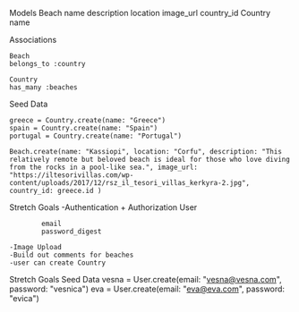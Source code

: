 Models
    Beach
        name
        description
        location
        image_url
        country_id
    Country
        name

Associations

    Beach
    belongs_to :country

    Country
    has_many :beaches

Seed Data

    greece = Country.create(name: "Greece")
    spain = Country.create(name: "Spain")
    portugal = Country.create(name: "Portugal")

    Beach.create(name: "Kassiopi", location: "Corfu", description: "This relatively remote but beloved beach is ideal for those who love diving from the rocks in a pool-like sea.", image_url: "https://iltesorivillas.com/wp-content/uploads/2017/12/rsz_il_tesori_villas_kerkyra-2.jpg", country_id: greece.id )

Stretch Goals
    -Authentication + Authorization
        User
            
            email
            password_digest
       
    -Image Upload
    -Build out comments for beaches 
    -user can create Country

Stretch Goals Seed Data
vesna = User.create(email: "vesna@vesna.com", password: "vesnica")
eva = User.create(email: "eva@eva.com", password: "evica")        

